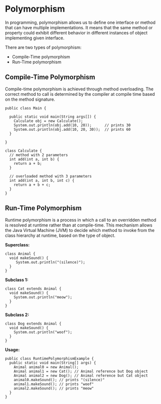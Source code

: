# Polymorphism 

In programming, polymorphism allows us to define one interface or method that can have multiple implementations. It means that the same method or property could exhibit different behavior in different instances of object implementing given interface.

There are two types of polymorphism:

 - Compile-Time polymorphism
 - Run-Time polymorphism

## Compile-Time Polymorphism
Compile-time polymorphism is achieved through method overloading. The correct method to call is determined by the compiler at compile time based on the method signature.

```
public class Main {

  public static void main(String args[]) {
	Calculate obj = new Calculate();
	System.out.println(obj.add(10, 20));      // prints 30
	System.out.println(obj.add(10, 20, 30));  // prints 60
  }

}
```

```
class Calculate {
  // method with 2 parameters
  int add(int a, int b) {
	return a + b;
  }
 
  // overloaded method with 3 parameters
  int add(int a, int b, int c) {
    return a + b + c;
  }
}
```


## Run-Time Polymorphism
Runtime polymorphism is a process in which a call to an overridden method is resolved at runtime rather than at compile-time. This mechanism allows the Java Virtual Machine (JVM) to decide which method to invoke from the class hierarchy at runtime, based on the type of object.

**Superclass:**
```
class Animal {
  void makeSound() {
	 System.out.println("(silence)");
  }
}
```

**Subclass 1:**
```
class Cat extends Animal {
  void makeSound() {
	System.out.println("meow");
  }
}
```

**Subclass 2:**
```
class Dog extends Animal {
  void makeSound() {
	System.out.println("woof");
  }
} 
```

**Usage:**
```
public class RuntimePolymorphismExample {
  public static void main(String[] args) {
	Animal animal0 = new Animal();
	Animal animal1 = new Cat(); // Animal reference but Dog object
	Animal animal2 = new Dog(); // Animal reference but Cat object
	animal0.makeSound(); // prints "(silence)"
	animal1.makeSound(); // prints "woof"
	animal2.makeSound(); // prints "meow"
  }
}
```

